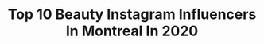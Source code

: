 ---
title: Top 10 Beauty Instagram Influencers In Montreal In 2020
description: >-
  Find top beauty Instagram influencers in Montreal in 2020. Most popular hashtags: #beauty #fashion #portrait #montreal.
platform: Instagram
profiles:
  - username: "nsbkim"
    fullname: >-
      Nancy
    location: "Canada"
    followers: 2919
    engagement: 1258
    commentsToLikes: 0.102024
    avatar: "https://scontent-bos3-1.cdninstagram.com/v/t51.2885-19/s320x320/84734718_188276392259371_4688455238833668096_n.jpg?_nc_ht=scontent-bos3-1.cdninstagram.com&_nc_ohc=9QgDALKi6_QAX-fwuzd&oh=6e470415b0e860eb8fc07c155d5903ed&oe=5EB39EAE"
    verified: false
    hashtags: "#iphone6, #cover, #2020, #headshots"
  - username: "andreanne_gauthier"
    fullname: >-
      Andréanne Gauthier
    location: "Canada"
    followers: 17069
    engagement: 299
    commentsToLikes: 0.016019
    avatar: "https://scontent-ams4-1.cdninstagram.com/v/t51.2885-19/s320x320/68707298_373881663302581_3133811626122149888_n.jpg?_nc_ht=scontent-ams4-1.cdninstagram.com&_nc_ohc=WQ4M9qx10u4AX-GHH0S&oh=9e44a4a18d221a0590216ba18e6baa19&oe=5EB9CF28"
    verified: false
    hashtags: "#studio, #colorlove, #underwearshoot, #candianphotographer"
  - username: "mommy_and_mira"
    fullname: >-
      Tahani.H🇨🇦 Ottawa♡Canada
    location: "Canada"
    followers: 37861
    engagement: 314
    commentsToLikes: 0.148890
    avatar: "https://scontent-atl3-1.cdninstagram.com/v/t51.2885-19/s320x320/84313758_615788145878734_6233494604591661056_n.jpg?_nc_ht=scontent-atl3-1.cdninstagram.com&_nc_ohc=9_e5aLZFvVMAX_Tg242&oh=1a62a327d4f19175da5eb9994ca66695&oe=5EB8C103"
    verified: false
    hashtags: "#lipstick, #fairmontmontebello, #garnierbio, #stayhealthy"
  - username: "mollyyycardi"
    fullname: >-
      M o l l y
    location: "Canada"
    followers: 23268
    engagement: 350
    commentsToLikes: 0.063511
    avatar: "https://scontent-atl3-1.cdninstagram.com/v/t51.2885-19/s320x320/89272226_1053650005003489_6530087256298881024_n.jpg?_nc_ht=scontent-atl3-1.cdninstagram.com&_nc_ohc=IsIe6F3M9fcAX-Y9E7U&oh=a404703b8a9c0ccd98f6d64f7f03b8ab&oe=5EBA9349"
    verified: false
    hashtags: "#sleevetattoo, #sleeve, #timesquare, #tattoosleeve"
  - username: "joaohguedes"
    fullname: >-
      João Guedes
    location: "Canada"
    followers: 61886
    engagement: 398
    commentsToLikes: 0.017577
    avatar: "https://scontent-ams4-1.cdninstagram.com/v/t51.2885-19/s320x320/90226741_210759983473919_1192718104635899904_n.jpg?_nc_ht=scontent-ams4-1.cdninstagram.com&_nc_ohc=gHSt6p1G-p4AX9ONpU_&oh=547abce8d76dcdd4aa701463d9ae27e3&oe=5EB88DF0"
    verified: false
    hashtags: "#spring, #vancouver, #beauty, #canada"
  - username: "bylauragdiaz"
    fullname: >-
      Laura Ⓥ Conscious Lifestyle
    location: "Canada"
    followers: 2533
    engagement: 1150
    commentsToLikes: 0.261133
    avatar: "https://scontent-ams4-1.cdninstagram.com/v/t51.2885-19/s320x320/36794601_201811363844811_3786535024619159552_n.jpg?_nc_ht=scontent-ams4-1.cdninstagram.com&_nc_ohc=cR6Dr9VvqBoAX_VMgTH&oh=ee115bbc705a6966846fad03ff0699e0&oe=5EB62656"
    verified: false
    hashtags: "#citizenfemme, #whomademyclothes, #bnation, #sustainablefashionblogger"
  - username: "kait_hawayek"
    fullname: >-
      Kaitlin Hawayek
    location: "Canada"
    followers: 14681
    engagement: 676
    commentsToLikes: 0.014155
    avatar: "https://scontent-lhr8-1.cdninstagram.com/v/t51.2885-19/s320x320/72548033_591868551567160_9022186233882738688_n.jpg?_nc_ht=scontent-lhr8-1.cdninstagram.com&_nc_ohc=Kh1eJ00KoZgAX9gmq_O&oh=14360f1950ac17460548e80c59934f08&oe=5EFFDFFC"
    verified: true
    hashtags: "#anastasiabeverlyhills, #jeanlucbaker, #usa, #figureskater"
  - username: "youthin.asia"
    fullname: >-
      Rebecca-Jo Dunham-Baruchel
    location: "Canada"
    followers: 7327
    engagement: 460
    commentsToLikes: 0.257758
    avatar: "https://scontent-ams4-1.cdninstagram.com/v/t51.2885-19/s320x320/71822705_2503689913054573_3240509325403226112_n.jpg?_nc_ht=scontent-ams4-1.cdninstagram.com&_nc_ohc=gmcGympzXq0AX8CsYE5&oh=9d946591319dea08b09eec65b65d6a9a&oe=5EBB6436"
    verified: false
    hashtags: "#oscars2020, #spot6zer, #istayhome, #specssquad"
  - username: "westmountfashionista"
    fullname: >-
      Jessica
    location: "Canada"
    followers: 28141
    engagement: 199
    commentsToLikes: 0.068065
    avatar: "https://scontent-ams4-1.cdninstagram.com/v/t51.2885-19/s320x320/54800727_2238694509783155_7254928434210537472_n.jpg?_nc_ht=scontent-ams4-1.cdninstagram.com&_nc_ohc=P6IgsTBJNdAAX8LbAyF&oh=d0558d73b5db77f20746f38a9f3c00ff&oe=5EB303E6"
    verified: false
    hashtags: "#diamondearrings, #fashioncanadians, #ootdmtl, #canadianstyle"
  - username: "thechicacademic"
    fullname: >-
      Dr. Mary M. | Ottawa 🇨🇦
    location: "Canada"
    followers: 18618
    engagement: 474
    commentsToLikes: 0.246249
    avatar: "https://scontent-ams4-1.cdninstagram.com/v/t51.2885-19/s320x320/68794799_2624944760891806_3161957345676754944_n.jpg?_nc_ht=scontent-ams4-1.cdninstagram.com&_nc_ohc=vaT46rKKSTcAX990W7U&oh=057de43a8f6ce306cd3a8dde95f9baba&oe=5EBB1E47"
    verified: false
    hashtags: "#canadianmusician, #chicover50, #vicktorandrolf, #anxiety"
---